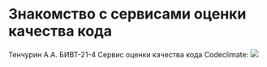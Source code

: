 # Знакомство с сервисами оценки качества кода
Тенчурин А.А. БИВТ-21-4
Сервис оценки качества кода Codeclimate:
<a href="https://codeclimate.com/github/4l3x4ndr10/mvlmorozova-misis-first-project-4l3x4ndr10/maintainability"><img src="https://api.codeclimate.com/v1/badges/95bca3c10f9bca96f739/maintainability" /></a>
